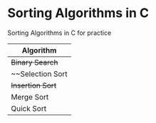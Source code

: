 # Sorting Algorithms in C
Sorting Algorithms in C for practice

| Algorithm |
| --------- |
| ~~Binary Search~~ |
| ~~Selection Sort |
| ~~Insertion Sort~~ |
| Merge Sort |
| Quick Sort |

